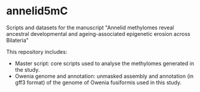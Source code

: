 # annelid5mC
Scripts and datasets for the manuscript "Annelid methylomes reveal ancestral developmental and ageing-associated epigenetic erosion across Bilateria"

This repository includes:

- Master script: core scripts used to analyse the methylomes generated in the study.
- Owenia genome and annotation: unmasked assembly and annotation (in gff3 format) of the genome of Owenia fusiformis used in this study.
